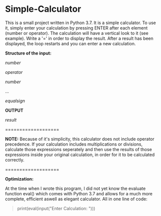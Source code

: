 # Simple-Calculator

This is a small project written in Python 3.7.
It is a simple calculator. To use it, simply enter 
your calculation by pressing ENTER after each element (number or operator).
The calculation will have a vertical look to it (see example).
Write a '=' in order to display the result. After a result has been displayed,
the loop restarts and you can enter a new calculation.

<b>Structure of the input:</b>

<em>number</em>

<em>operator</em>

<em>number</em>

...

<em>equalsign</em>

<b>OUTPUT</b>

<em>result </em>

===================

<b>NOTE:</b> Because of it's simplicity, this calculator does not include operator precedence.
If your calculation includes multiplications or divisions, calculate those expressions seperately and then 
use the results of those expressions inside your original calculation, in order for it to be calculated correctly.

===================

<b>Optimization: </b>

At the time when I wrote this program, I did not yet know the evaluate function eval() which comes with Python 3.7 and allows for 
a much more complete, efficient aswell as elegant calculator. All in one line of code:

> print(eval(input("Enter Calculation: ")))






